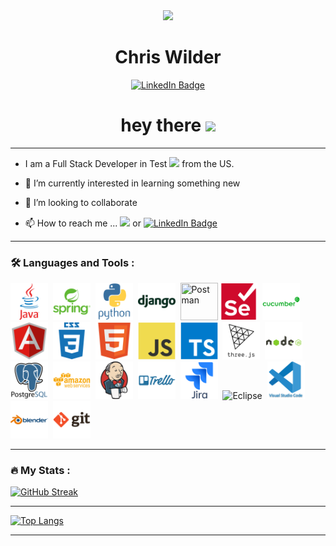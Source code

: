 <div id="header" align="center">
  <img src="https://media.giphy.com/media/YYW0hHizzIOrlhimPG/giphy.gif" width="300"/>
  <h1 align="center">Chris Wilder</h1>
  
<!--   https://media.giphy.com/media/1XCcD9VLQZ2Io/giphy.gif -->
  
  <div id="badges">
  <a href="https://www.linkedin.com/in/chriswwilder/">
    <img src="https://img.shields.io/badge/Chris Wilder-blue?style=for-the-badge&logo=linkedin&logoColor=white" alt="LinkedIn Badge"/>
  </a>
</div>
  <h1>
  hey there
  <img src="https://media.giphy.com/media/hvRJCLFzcasrR4ia7z/giphy.gif" width="30px"/>
</h1>
</div>

<!-- <div id="header" align="center">
  <img src="https://media.giphy.com/media/1C8bHHJturSx2/giphy.gif" width="300"/>
  <h1 align="center">In the Zone</h1> -->
  
  ---

- I am a Full Stack Developer in Test <img src="https://media.giphy.com/media/WUlplcMpOCEmTGBtBW/giphy.gif" width="30"> from the US.

- 🌱 I’m currently interested in learning something new
- 💞️ I’m looking to collaborate 
- 📫 How to reach me ... <a href="mailto:wilderchris33@gmail.com?"><img src="https://img.shields.io/badge/gmail-%23DD0031.svg?&style=for-the-badge&logo=gmail&logoColor=white"/></a>  or   <a href="https://www.linkedin.com/in/chriswwilder/">
    <img src="https://img.shields.io/badge/Chris Wilder-blue?style=for-the-badge&logo=linkedin&logoColor=white" alt="LinkedIn Badge"/>
  </a>


---

### :hammer_and_wrench: Languages and Tools :

<div>
<img src="https://github.com/devicons/devicon/blob/master/icons/java/java-original-wordmark.svg" title="Java" alt="Java" width="60" height="60"/>&nbsp;
<img src="https://github.com/devicons/devicon/blob/master/icons/spring/spring-original-wordmark.svg" title="Spring" alt="Spring" width="60" height="60"/>&nbsp;
<img src="https://github.com/devicons/devicon/blob/master/icons/python/python-original-wordmark.svg" title="Python" alt="Python" width="60" height="60"/>&nbsp;
<img src="https://github.com/devicons/devicon/blob/master/icons/django/django-plain-wordmark.svg" title="Django"alt="Django" width="60" height="60"/>&nbsp; 
<img src="https://cdn.svgporn.com/logos/postman.svg" title="Postman" **alt="Postman" width="60" height="60"/>
<img src="https://github.com/devicons/devicon/blob/master/icons/selenium/selenium-original.svg" title="Selenium"  alt="Selenium"width="60" height="60"/>&nbsp;
<img src="https://github.com/devicons/devicon/blob/master/icons/cucumber/cucumber-plain-wordmark.svg" title="Cucumber" alt="Cucumber" width="60" height="60"/>&nbsp;
<img src="https://github.com/devicons/devicon/blob/master/icons/angularjs/angularjs-original.svg" title="Angular 13" alt="Angular 13" width="60" height="60"/>&nbsp;
<img src="https://github.com/devicons/devicon/blob/master/icons/css3/css3-plain-wordmark.svg"  title="CSS3" alt="CSS" width="60" height="60"/>&nbsp;
<img src="https://github.com/devicons/devicon/blob/master/icons/html5/html5-original.svg" title="HTML5" alt="HTML" width="60" height="60"/>&nbsp;
<img src="https://github.com/devicons/devicon/blob/master/icons/javascript/javascript-original.svg" title="JavaScript" alt="JavaScript" width="60" height="60"/>&nbsp;
<img src="https://github.com/devicons/devicon/blob/master/icons/typescript/typescript-original.svg" title="TypeScript" alt="TypeScript" width="60" height="60"/>&nbsp;
<img src="https://github.com/devicons/devicon/blob/master/icons/threejs/threejs-original-wordmark.svg" title="ThreeJS" alt="ThreeJS" width="60" height="60"/>&nbsp;
<img src="https://github.com/devicons/devicon/blob/master/icons/nodejs/nodejs-original-wordmark.svg" title="NodeJS" alt="NodeJS" width="60" height="60"/>&nbsp;
<img src="https://github.com/devicons/devicon/blob/master/icons/postgresql/postgresql-original-wordmark.svg" title="Postgresql"  alt="Postgresql" width="60" height="60"/>&nbsp;
<img src="https://github.com/devicons/devicon/blob/master/icons/amazonwebservices/amazonwebservices-plain-wordmark.svg"title="AWS"alt="AWS"width="60" height="60"/>&nbsp;
<img src="https://github.com/devicons/devicon/blob/master/icons/jenkins/jenkins-original.svg" title="Jenkins"  alt="Jenkins" width="60" height="60"/>&nbsp; 
<img src="https://github.com/devicons/devicon/blob/master/icons/trello/trello-plain-wordmark.svg" title="Trello"  alt="Trello" width="60" height="60"/>&nbsp;
<img src="https://github.com/devicons/devicon/blob/master/icons/jira/jira-original-wordmark.svg" title="Jira"  alt="Jira" width="60" height="60"/>&nbsp;
<img src="https://upload.wikimedia.org/wikipedia/commons/thumb/c/cf/Eclipse-SVG.svg/72px-Eclipse-SVG.svg.png?20130206043050" title="Eclipse" alt="Eclipse" width="60" height="60"/>&nbsp; 
<img src="https://github.com/devicons/devicon/blob/master/icons/vscode/vscode-original-wordmark.svg" title="VSCode" alt="VSCode" width="60" height="60"/>&nbsp; 
<img src="https://github.com/devicons/devicon/blob/master/icons/blender/blender-original-wordmark.svg" title="Blender" alt="Blender" width="60" height="60"/>&nbsp;
<img src="https://github.com/devicons/devicon/blob/master/icons/git/git-original-wordmark.svg" title="Git" **alt="Git" width="60" height="60"/>

</div>

<!---
wilderchris/wilderchris is a ✨ special ✨ repository because its `README.md` (this file) appears on your GitHub profile.
You can click the Preview link to take a look at your changes.
--->


---

### :fire: My Stats :

[![GitHub Streak](http://github-readme-streak-stats.herokuapp.com?user=wilderchris&theme=dark&background=000000)](https://github.com/wilderchris)


---

<!-- [![Top Langs](https://github-readme-stats.vercel.app/api/top-langs/?username=wilderchris&langs_count=10)](https://github.com/anuraghazra/github-readme-stats) -->

  [![Top Langs](https://github-readme-stats.vercel.app/api/top-langs/?username=wilderchris&layout=compact&theme=vision-friendly-dark&hide=python,powershell,batchfile)](https://github.com/wilderchris)

---

